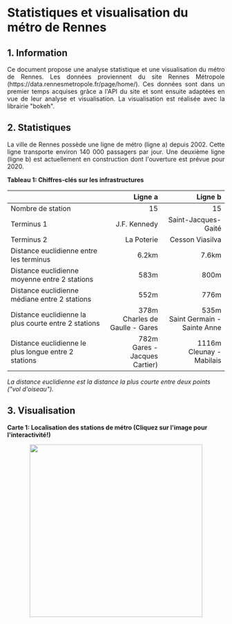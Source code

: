 # Statistiques et visualisation du métro de Rennes

## 1. Information

<p align="justify">
Ce document propose une analyse statistique et une visualisation du métro de Rennes. 
Les données proviennent du site Rennes Métropole (https://data.rennesmetropole.fr/page/home/). 
Ces données sont dans un premier temps acquises grâce a l'API du site et sont ensuite adaptées
en vue de leur analyse et visualisation. La visualisation est réalisée avec la librairie "bokeh".
</p>

## 2. Statistiques

<p align="justify">
La ville de Rennes possède une ligne de métro (ligne a) depuis 2002. Cette ligne transporte environ 140 000 passagers par jour.
 Une deuxième ligne (ligne b) est actuellement en construction dont l'ouverture est prévue pour 2020.
</p>

**Tableau 1: Chiffres-clés sur les infrastructures**

|                                                              |Ligne a                          |Ligne b                            |
|--------------------------------------------------------------|--------------------------------:|----------------------------------:|
|Nombre de station                                             | 15                              | 15                                |
|Terminus 1                                                    | J.F. Kennedy                    | Saint-Jacques-Gaité               |
|Terminus 2                                                    | La Poterie                      | Cesson Viasilva                   |
|Distance euclidienne entre les terminus                       | 6.2km                           | 7.6km                             |
|Distance euclidienne moyenne entre 2 stations                 | 583m                            | 800m                              |
|Distance euclidienne médiane entre 2 stations                 | 552m                            | 776m                              |
|Distance euclidienne la plus courte entre 2 stations          | 378m<br>Charles de Gaulle - Gares| 535m<br>Saint Germain - Sainte Anne|
|Distance euclidienne le plus longue entre 2 stations          | 782m<br>Gares - Jacques Cartier) | 1116m <br>Cleunay - Mabilais      |

*La distance euclidienne est la distance la plus courte entre deux points ("vol d'oiseau").*

## 3. Visualisation

**Carte 1: Localisation des stations de métro (Cliquez sur l'image pour l'interactivité!)**

<p align="center">
  <a href="https://florentdsgree.github.io/TransportRennesMetropole/MetroRennes/MetroRennes.html">
  <img src="https://florentdsgree.github.io/TransportRennesMetropole/MetroRennes/MetroRennes.PNG" width="400"/>
  </a>
</p>
